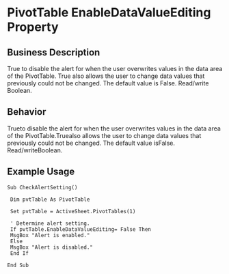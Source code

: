 # PivotTable EnableDataValueEditing Property

## Business Description
True to disable the alert for when the user overwrites values in the data area of the PivotTable. True also allows the user to change data values that previously could not be changed. The default value is False. Read/write Boolean.

## Behavior
Trueto disable the alert for when the user overwrites values in the data area of the PivotTable.Truealso allows the user to change data values that previously could not be changed. The default value isFalse. Read/writeBoolean.

## Example Usage
```vba
Sub CheckAlertSetting() 
 
 Dim pvtTable As PivotTable 
 
 Set pvtTable = ActiveSheet.PivotTables(1) 
 
 ' Determine alert setting. 
 If pvtTable.EnableDataValueEditing= False Then 
 MsgBox "Alert is enabled." 
 Else 
 MsgBox "Alert is disabled." 
 End If 
 
End Sub
```
